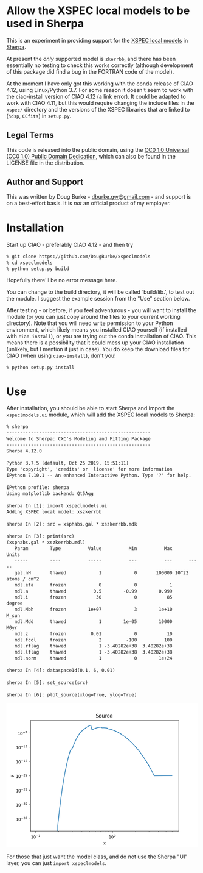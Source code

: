 
# Allow the XSPEC local models to be used in Sherpa

This is an experiment in providing support for the
[XSPEC local models](https://github.com/HEASARC/xspec_localmodels)
in
[Sherpa](https://cxc.harvard.edu/sherpa/).

At present the *only* supported model is `zkerrbb`, and
there has been essentially no testing to check this works
correctly (although development of this package did find
a bug in the FORTRAN code of the model).

At the moment I have only got this working with the conda
release of CIAO 4.12, using Linux/Python 3.7. For some reason
it doesn't seem to work with the ciao-install version of CIAO 4.12
(a link error). It could be adapted to work with CIAO 4.11, but
this would require changing the include files in the `xspec/`
directory and the versions of the XSPEC libraries that are linked
to (`hdsp`, `CCfits`) in `setup.py`.

## Legal Terms

This code is released into the public domain, using the
[CC0 1.0 Universal (CC0 1.0) Public Domain Dedication](https://creativecommons.org/publicdomain/zero/1.0/), which can also be found in the
LICENSE file in the distribution.

## Author and Support

This was written by Doug Burke - dburke.gw@gmail.com - and
support is on a best-effort basis. It is *not* an official
product of my employer.

# Installation

Start up CIAO - preferably CIAO 4.12 - and then try

```
% git clone https://github.com/DougBurke/xspeclmodels
% cd xspeclmodels
% python setup.py build
```

Hopefully there'll be no error message here.

You can change to the build directory, it will be called
`build/lib.<something-or-other-involving-linus-or-macos>',
to test out the module. I suggest the example session from the
"Use" section below.

After testing - or before, if you feel adventurous - you will
want to install the module (or you can just copy around the files
to your current working directory). Note that you will need write
permission to your Python environment, which likely means you installed
CIAO yourself (if installed with `ciao-install`), or you
are trying out the conda installation of CIAO. This means
there is a possibility that it could mess up your CIAO installation
(unlikely, but I mention it just in case). You do keep the
download files for CIAO (when using `ciao-install`), don't
you!

```
% python setup.py install
```

# Use

After installation, you should be able to start Sherpa and
import the `xspeclmodels.ui` module, which will add the
XSPEC local models to Sherpa:

```
% sherpa
-----------------------------------------------------
Welcome to Sherpa: CXC's Modeling and Fitting Package
-----------------------------------------------------
Sherpa 4.12.0

Python 3.7.5 (default, Oct 25 2019, 15:51:11)
Type 'copyright', 'credits' or 'license' for more information
IPython 7.10.1 -- An enhanced Interactive Python. Type '?' for help.

IPython profile: sherpa
Using matplotlib backend: Qt5Agg

sherpa In [1]: import xspeclmodels.ui
Adding XSPEC local model: xszkerrbb

sherpa In [2]: src = xsphabs.gal * xszkerrbb.mdk

sherpa In [3]: print(src)
(xsphabs.gal * xszkerrbb.mdl)
   Param        Type          Value          Min          Max      Units
   -----        ----          -----          ---          ---      -----
   gal.nH       thawed            1            0       100000 10^22 atoms / cm^2
   mdl.eta      frozen            0            0            1
   mdl.a        thawed          0.5        -0.99        0.999
   mdl.i        frozen           30            0           85     degree
   mdl.Mbh      frozen        1e+07            3        1e+10      M_sun
   mdl.Mdd      thawed            1        1e-05        10000       M0yr
   mdl.z        frozen         0.01            0           10
   mdl.fcol     frozen            2         -100          100
   mdl.rflag    thawed            1 -3.40282e+38  3.40282e+38
   mdl.lflag    thawed            1 -3.40282e+38  3.40282e+38
   mdl.norm     thawed            1            0        1e+24

sherpa In [4]: dataspace1d(0.1, 6, 0.01)

sherpa In [5]: set_source(src)

sherpa In [6]: plot_source(xlog=True, ylog=True)
```

![The absorbed model](imgs/example.png)

For those that just want the model class, and do not use the
Sherpa "UI" layer, you can just `import xspeclmodels`.
